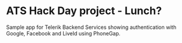ATS Hack Day project - Lunch?
=====================

Sample app for Telerik Backend Services showing authentication with Google, Facebook and LiveId using PhoneGap.
